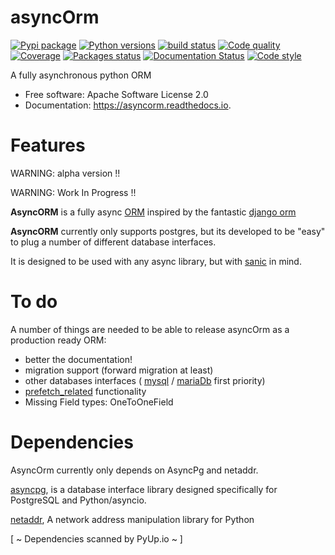 asyncOrm
========

[![Pypi package](https://img.shields.io/pypi/v/asyncorm.svg)](https://pypi.python.org/pypi/asyncorm) [![Python versions](https://img.shields.io/pypi/pyversions/asyncorm.svg)](https://pypi.python.org/pypi/asyncorm) [![build status](https://travis-ci.org/monobot/asyncorm.svg?branch=development)](https://travis-ci.org/monobot/asyncorm) [![Code quality](https://api.codacy.com/project/badge/Grade/86ee891909654fc0a294849d0a436109)](https://www.codacy.com/app/monobot/asyncorm?utm_source=github.com&amp;utm_medium=referral&amp;utm_content=monobot/asyncorm&amp;utm_campaign=Badge_Grade) [![Coverage](https://api.codacy.com/project/badge/Coverage/86ee891909654fc0a294849d0a436109)](https://www.codacy.com/app/monobot/asyncorm?utm_source=github.com&amp;utm_medium=referral&amp;utm_content=monobot/asyncorm&amp;utm_campaign=Badge_Coverage) [![Packages status](https://pyup.io/repos/github/monobot/asyncorm/shield.svg)](https://pyup.io/account/repos/github/monobot/asyncorm/) [![Documentation Status](https://readthedocs.org/projects/asyncorm/badge/?version=development)](http://asyncorm.readthedocs.io/en/development/) [![Code style](https://img.shields.io/badge/code%20style-black-000000.svg)](https://github.com/ambv/black)

A fully asynchronous python ORM

-   Free software: Apache Software License 2.0
-   Documentation: <https://asyncorm.readthedocs.io>.

Features
========

WARNING: alpha version !!

WARNING: Work In Progress !!

**AsyncORM** is a fully async [ORM](https://en.wikipedia.org/wiki/Object-relational_mapping) inspired by the fantastic [django orm](https://docs.djangoproject.com/en/1.11/topics/db/)

**AsyncORM** currently only supports postgres, but its developed to be
"easy" to plug a number of different database interfaces.

It is designed to be used with any async library, but with
[sanic](https://github.com/channelcat/sanic) in mind.

To do
=====

A number of things are needed to be able to release asyncOrm as a
production ready ORM:

-   better the documentation!
-   migration support (forward migration at least)
-   other databases interfaces ( [mysql](https://www.mysql.com/) /
    [mariaDb](https://mariadb.org/) first priority)
-   [prefetch\_related](https://docs.djangoproject.com/en/1.11/ref/models/querysets/#prefetch_related%20support)
    functionality
-   Missing Field types: OneToOneField

Dependencies
============

AsyncOrm currently only depends on AsyncPg and netaddr.

[asyncpg](https://github.com/MagicStack/asyncpg), is a database
interface library designed specifically for PostgreSQL and
Python/asyncio.

[netaddr](https://github.com/drkjam/netaddr), A network address
manipulation library for Python

[ ~ Dependencies scanned by PyUp.io ~ ]
